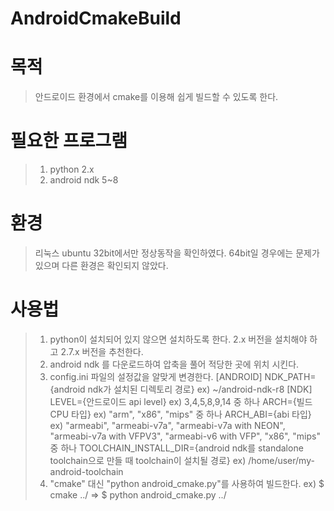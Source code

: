 AndroidCmakeBuild
================

# 목적
> 안드로이드 환경에서 cmake를 이용해 쉽게 빌드할 수 있도록 한다.

# 필요한 프로그램
> 1. python 2.x
> 2. android ndk 5~8

# 환경
> 리눅스 ubuntu 32bit에서만 정상동작을 확인하였다. 64bit일 경우에는 문제가 있으며 다른 환경은 확인되지 않았다.

# 사용법
> 1. python이 설치되어 있지 않으면 설치하도록 한다. 2.x 버전을 설치해야 하고 2.7.x 버전을 추천한다.
> 2. android ndk 를 다운로드하여 압축을 풀어 적당한 곳에 위치 시킨다.
> 3. config.ini 파일의 설정값을 알맞게 변경한다.
[ANDROID]
	NDK_PATH={android ndk가 설치된 디렉토리 경로} ex) ~/android-ndk-r8
[NDK]
	LEVEL={안드로이드 api level} ex) 3,4,5,8,9,14 중 하나
 	ARCH={빌드 CPU 타입} ex) "arm", "x86", "mips" 중 하나
	ARCH_ABI={abi 타입} ex) "armeabi", "armeabi-v7a", "armeabi-v7a with NEON", "armeabi-v7a with VFPV3", "armeabi-v6 with VFP", "x86", "mips" 중 하나
	TOOLCHAIN_INSTALL_DIR={android ndk를 standalone toolchain으로 만들 때 toolchain이 설치될 경로} ex) /home/user/my-android-toolchain
> 4. "cmake" 대신 "python android_cmake.py"를 사용하여 빌드한다.
ex) $ cmake ../ => $ python android_cmake.py ../
